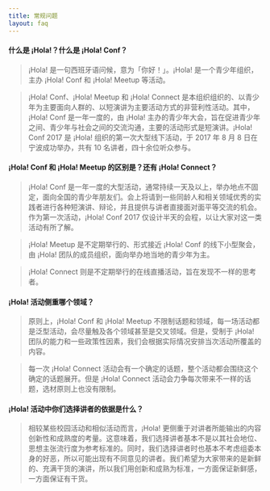 ```yaml
---
title: 常规问题
layout: faq
---
```


#### 什么是 ¡Hola!？什么是 ¡Hola! Conf？
>¡Hola! 是一句西班牙语问候，意为「你好！」。¡Hola! 是一个青少年组织，主办 ¡Hola! Conf 和 ¡Hola! Meetup 等活动。

>¡Hola! Conf、¡Hola! Meetup 和 ¡Hola! Connect 是本组织组织的、以青少年为主要面向人群的、以短演讲为主要活动方式的非营利性活动。其中，¡Hola! Conf 是一年一度的，由 ¡Hola! 主办的青少年大会，旨在促进青少年之间、青少年与社会之间的交流沟通，主要的活动形式是短演讲。¡Hola! Conf 2017 是 ¡Hola! 组织的第一次大型线下活动，于 2017 年 8 月 8 日在宁波成功举办，共有 10 名讲者，四十余位听众参与。

#### ¡Hola! Conf 和 ¡Hola! Meetup 的区别是？还有 ¡Hola! Connect？

>¡Hola! Conf 是一年一度的大型活动，通常持续一天及以上，举办地点不固定，面向全国的青少年朋友们。会上将请到一些同龄人和相关领域优秀的实践者进行各种短演讲、辩论，并且提供与讲者直接面对面平等交流的机会。作为第一次活动，¡Hola! Conf 2017 仅设计半天的会程，以让大家对这一类活动有所了解。

>¡Hola! Meetup 是不定期举行的、形式接近 ¡Hola! Conf 的线下小型聚会，由 ¡Hola! 团队的成员组织，面向举办地当地的青少年为主。

> ¡Hola! Connect 则是不定期举行的在线直播活动，旨在发现不一样的思考者。


#### ¡Hola! 活动侧重哪个领域？

>原则上，¡Hola! Conf 和 ¡Hola! Meetup 不限制话题和领域，每一场活动都是泛型活动，会尽量触及各个领域甚至是交叉领域。但是，受制于 ¡Hola! 团队的能力和一些政策性因素，我们会根据实际情况安排当次活动所覆盖的内容。

>每一次 ¡Hola! Connect 活动会有一个确定的话题，整个活动都会围绕这个确定的话题展开。但是 ¡Hola! Connect 活动会力争每次带来不一样的话题，选材原则上也没有限制。

#### ¡Hola! 活动中你们选择讲者的依据是什么？

>相较某些校园活动和相似活动而言，¡Hola! 更侧重于对讲者所能输出的内容创新性和成熟度的考量。这意味着，我们选择讲者基本不是以其社会地位、思想主张流行度为参考标准的。同时，我们选择讲者时也基本不考虑组委本身的好恶，所以可能出现有不同意见的讲者。我们希望为大家带来的是新鲜的、充满干货的演讲，所以我们用创新和成熟为标准，一方面保证新鲜感，一方面保证有干货。
